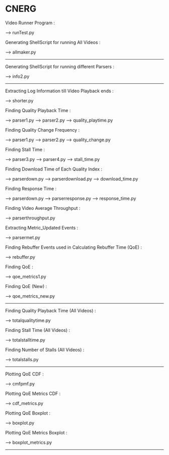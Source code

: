 # CNERG

Video Runner Program :

--> runTest.py

Generating ShellScript for running All Videos :

--> allmaker.py

------------------------------------------------------------------------------------------------------

Generating ShellScript for running different Parsers :

--> info2.py

------------------------------------------------------------------------------------------------------

Extracting Log Information till Video Playback ends :

--> shorter.py


Finding Quality Playback Time :

--> parser1.py
--> parser2.py
--> quality_playtime.py

Finding Quality Change Frequency :

--> parser1.py
--> parser2.py
--> quality_change.py

Finding Stall Time :

--> parser3.py
--> parser4.py
--> stall_time.py

Finding Download Time of Each Quality Index :

--> parserdown.py
--> parserdownload.py
--> download_time.py

Finding Response Time :

--> parserdown.py
--> parserresponse.py
--> response_time.py

Finding Video Average Throughput :

--> parserthroughput.py

Extracting Metric_Updated Events :

--> parsermet.py

Finding Rebuffer Events used in Calculating Rebuffer Time (QoE) :

--> rebuffer.py

Finding QoE :

--> qoe_metrics1.py

Finding QoE (New) :

--> qoe_metrics_new.py

------------------------------------------------------------------------------------------------------

Finding Quality Playback Time (All Videos) :

--> totalqualitytime.py

Finding Stall Time (All Videos) :

--> totalstalltime.py

Finding Number of Stalls (All Videos) :

--> totalstalls.py

------------------------------------------------------------------------------------------------------

Plotting QoE CDF :

--> cmfpmf.py

Plotting QoE Metrics CDF :

--> cdf_metrics.py

Plotting QoE Boxplot :

--> boxplot.py

Plotting QoE Metrics Boxplot :

--> boxplot_metrics.py

------------------------------------------------------------------------------------------------------
